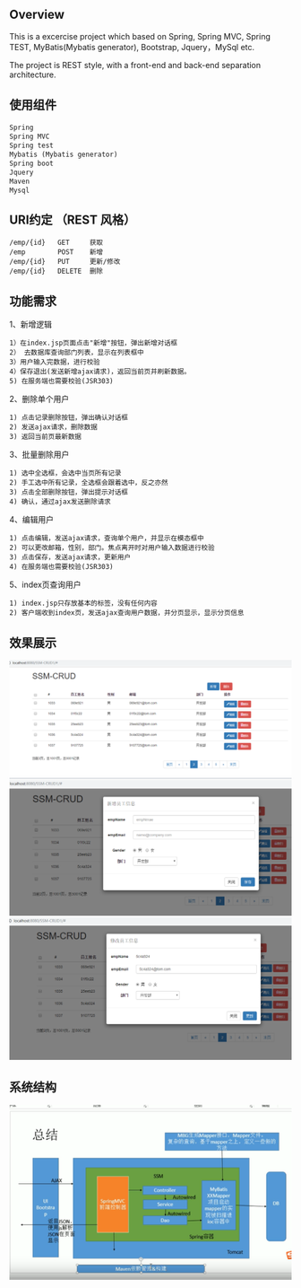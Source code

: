 ## Overview

This is a excercise project which based on Spring, Spring MVC, Spring TEST, MyBatis(Mybatis generator), Bootstrap, Jquery，MySql etc.

The project is REST style, with a front-end and back-end separation architecture.

使用组件
--------

	Spring  
	Spring MVC  
	Spring test  
	Mybatis (Mybatis generator)  
	Spring boot  
	Jquery  
	Maven  
	Mysql  


URI约定 （REST 风格）
--------------------

	/emp/{id}	GET		获取   
	/emp		POST 	新增  
	/emp/{id}	PUT		更新/修改  
	/emp/{id}	DELETE	删除  


功能需求
---------
1、新增逻辑

	1）在index.jsp页面点击"新增"按钮，弹出新增对话框  
	2） 去数据库查询部门列表，显示在列表框中  
	3）用户输入完数据，进行校验  
	4）保存退出(发送新增ajax请求)，返回当前页并刷新数据。  
	5) 在服务端也需要校验(JSR303)   
2、删除单个用户

	1) 点击记录删除按钮，弹出确认对话框  
	2) 发送ajax请求，删除数据  
	3) 返回当前页最新数据  
3、批量删除用户

	1) 选中全选框，会选中当页所有记录  
	2) 手工选中所有记录，全选框会跟着选中，反之亦然  
	3) 点击全部删除按钮，弹出提示对话框  
	4) 确认，通过ajax发送删除请求  
4、编辑用户

	1) 点击编辑，发送ajax请求，查询单个用户，并显示在模态框中  
	2) 可以更改邮箱，性别，部门。焦点离开时对用户输入数据进行校验  
	3) 点击保存，发送ajax请求，更新用户  
	4) 在服务端也需要校验(JSR303)   
5、index页查询用户

	1) index.jsp只存放基本的标签，没有任何内容  
	2) 客户端收到index页，发送ajax查询用户数据，并分页显示，显示分页信息  
	
效果展示
--------
![](https://github.com/YiyiSmile/SSM-BOOTSTRAP-CRUD/blob/main/images/index.PNG)
![](https://github.com/YiyiSmile/SSM-BOOTSTRAP-CRUD/blob/main/images/add.PNG)
![](https://github.com/YiyiSmile/SSM-BOOTSTRAP-CRUD/blob/main/images/edit.PNG)

系统结构
--------
![](https://github.com/YiyiSmile/SSM-BOOTSTRAP-CRUD/blob/main/images/arch.PNG)



